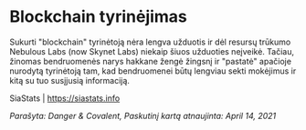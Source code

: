 # Blockchain tyrinėjimas

Sukurti "blockchain" tyrinėtoją nėra lengva užduotis ir dėl resursų trūkumo Nebulous Labs (now Skynet Labs) niekaip šiuos užduoties neįveikė. Tačiau, žinomas bendruomenės narys hakkane žengė žingsnį ir "pastatė" apačioje nurodytą tyrinėtoją tam, kad bendruomenei būtų lengviau sekti mokėjimus ir kitą su tuo susįjusią informaciją.

SiaStats | https://siastats.info

*Parašyta: Danger & Covalent, Paskutinį kartą atnaujinta: April 14, 2021*

